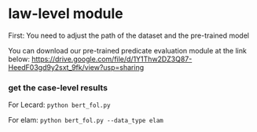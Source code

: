 # law-level module
First: You need to adjust the path of the dataset and the pre-trained model

You can download our pre-trained predicate evaluation module at the link below:
https://drive.google.com/file/d/1Y1Thw2DZ3Q87-HeedF03gd9y2sxt_9fk/view?usp=sharing

### get the case-level results
For Lecard:
<code>python bert_fol.py </code>

For elam:
<code>python bert_fol.py --data_type elam</code>



